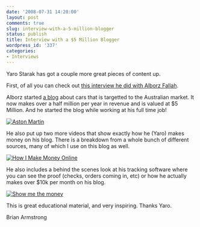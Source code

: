 ```yaml
---
date: '2008-07-31 14:20:00'
layout: post
comments: true
slug: interview-with-a-5-million-blogger
status: publish
title: Interview with a $5 Million Blogger
wordpress_id: '337'
categories:
- Interviews
---
```


Yaro Starak has got a couple more great pieces of content up.

First, of all you can check out [this interview he did with Alborz Fallah](http://www.startbreakingfree.com/go/caradvice).

Alborz started [a blog](http://www.caradvice.com.au/) about cars that is targetted to the Australian market.  It now makes over a half million per year in revenue and is valued at $5 Million.  And he started the blog while working at his full time job!

[![Aston Martin](http://s3.amazonaws.com/oldbloguploads/2008/07/alborz11.jpg)](http://www.startbreakingfree.com/go/caradvice)

He also put up two more videos that show exactly how he (Yaro) makes money on his blog.  There is a breakdown from a whole bunch of different sources, many of which I use on this blog as well.

[![How I Make Money Online](http://s3.amazonaws.com/oldbloguploads/2008/07/how-i-make-money1.gif)](http://www.startbreakingfree.com/go/how)

He also includes a behind the scenes look at his tracking software where you can see the proof (checks, orders coming in, etc) or how he actually makes over $10k per month on his blog.

[![Show me the money](http://s3.amazonaws.com/oldbloguploads/2008/07/show-me-the-money1.gif)](http://www.startbreakingfree.com/go/how)

This is great educational material, and very inspiring.  Thanks Yaro.

Brian Armstrong
